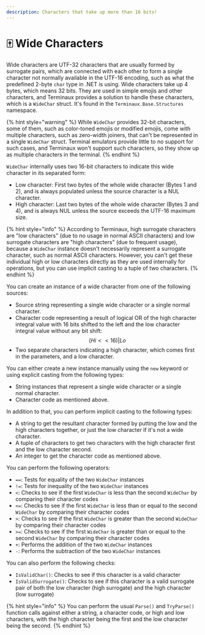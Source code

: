 ```yaml
---
description: Characters that take up more than 16 bits!
---
```


# 🀄 Wide Characters

Wide characters are UTF-32 characters that are usually formed by surrogate pairs, which are connected with each other to form a single character not normally available in the UTF-16 encoding, such as what the predefined 2-byte `char` type in .NET is using. Wide characters take up 4 bytes, which means 32 bits. They are used in simple emojis and other characters, and Terminaux provides a solution to handle these characters, which is a `WideChar` struct. It's found in the `Terminaux.Base.Structures` namespace.

{% hint style="warning" %}
While `WideChar` provides 32-bit characters, some of them, such as color-toned emojis or modified emojis, come with multiple characters, such as zero-width joiners, that can't be represented in a single `WideChar` struct. Terminal emulators provide little to no support for such cases, and Terminaux won't support such characters, so they show up as multiple characters in the terminal.
{% endhint %}

`WideChar` internally uses two 16-bit characters to indicate this wide character in its separated form:

* Low character: First two bytes of the whole wide character (Bytes 1 and 2), and is always populated unless the source character is a NUL character.
* High character: Last two bytes of the whole wide character (Bytes 3 and 4), and is always NUL unless the source exceeds the UTF-16 maximum size.

{% hint style="info" %}
According to Terminaux, high surrogate characters are "low characters" (due to no usage in normal ASCII characters) and low surrogate characters are "high characters" (due to frequent usage), because a `WideChar` instance doesn't necessarily represent a surrogate character, such as normal ASCII characters. However, you can't get these individual high or low characters directly as they are used internally for operations, but you can use implicit casting to a tuple of two characters.
{% endhint %}

You can create an instance of a wide character from one of the following sources:

* Source string representing a single wide character or a single normal character.
* Character code representing a result of logical OR of the high character integral value with 16 bits shifted to the left and the low character integral value without any bit shift: $$(Hi << 16) | Lo$$
* Two separate characters indicating a high character, which comes first in the parameters, and a low character.

You can either create a new instance manually using the `new` keyword or using explicit casting from the following types:

* String instances that represent a single wide character or a single normal character.
* Character code as mentioned above.

In addition to that, you can perform implicit casting to the following types:

* A string to get the resultant character formed by putting the low and the high characters together, or just the low character if it's not a wide character.
* A tuple of characters to get two characters with the high character first and the low character second.
* An integer to get the character code as mentioned above.

You can perform the following operators:

* `==`: Tests for equality of the two `WideChar` instances
* `!=`: Tests for inequality of the two `WideChar` instances
* `<`: Checks to see if the first `WideChar` is less than the second `WideChar` by comparing their character codes
* `<=`: Checks to see if the first `WideChar` is less than or equal to the second `WideChar` by comparing their character codes
* `>`: Checks to see if the first `WideChar` is greater than the second `WideChar` by comparing their character codes
* `>=`: Checks to see if the first `WideChar` is greater than or equal to the second `WideChar` by comparing their character codes
* `+`: Performs the addition of the two `WideChar` instances
* `-`: Performs the subtraction of the two `WideChar` instances

You can also perform the following checks:

* `IsValidChar()`: Checks to see if this character is a valid character
* `IsValidSurrogate()`: Checks to see if this character is a valid surrogate pair of both the low character (high surrogate) and the high character (low surrogate)

{% hint style="info" %}
You can perform the usual `Parse()` and `TryParse()` function calls against either a string, a character code, or high and low characters, with the high character being the first and the low character being the second.
{% endhint %}
